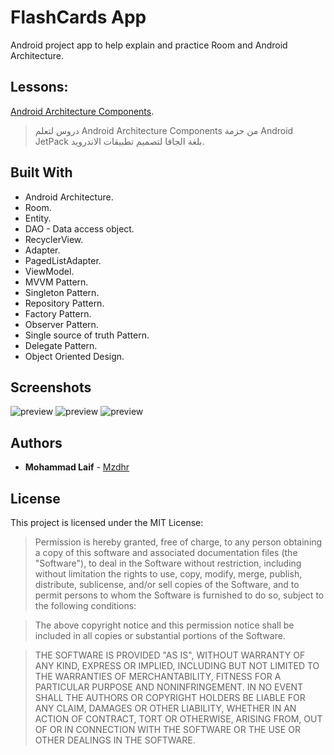 # FlashCards App
Android project app to help explain and practice Room and Android Architecture.

## Lessons:
[Android Architecture Components](https://3alam.pro/mzdhr/series/android-architecture).
> دروس لتعلم Android Architecture Components من حزمة Android JetPack بلغة الجافا لتصميم تطبيقات الاندرويد.

## Built With
* Android Architecture.
* Room.
* Entity.
* DAO - Data access object.
* RecyclerView.
* Adapter.
* PagedListAdapter.
* ViewModel.
* MVVM Pattern.
* Singleton Pattern.
* Repository Pattern.
* Factory Pattern.
* Observer Pattern.
* Single source of truth Pattern.
* Delegate Pattern.
* Object Oriented Design.

## Screenshots
![preview](../master/main.png "FlashCards")
![preview](../master/cards.png "FlashCards")
![preview](../master/practicecard.png "FlashCards")


## Authors
* **Mohammad Laif** - [Mzdhr](http://mohammaddev.com)

## License
This project is licensed under the MIT License:

> Permission is hereby granted, free of charge, to any person obtaining a copy of this software and associated documentation files (the "Software"), to deal in the Software without restriction, including without limitation the rights to use, copy, modify, merge, publish, distribute, sublicense, and/or sell copies of the Software, and to permit persons to whom the Software is furnished to do so, subject to the following conditions:

> The above copyright notice and this permission notice shall be included in all copies or substantial portions of the Software.

> THE SOFTWARE IS PROVIDED "AS IS", WITHOUT WARRANTY OF ANY KIND, EXPRESS OR IMPLIED, INCLUDING BUT NOT LIMITED TO THE WARRANTIES OF MERCHANTABILITY, FITNESS FOR A PARTICULAR PURPOSE AND NONINFRINGEMENT. IN NO EVENT SHALL THE AUTHORS OR COPYRIGHT HOLDERS BE LIABLE FOR ANY CLAIM, DAMAGES OR OTHER LIABILITY, WHETHER IN AN ACTION OF CONTRACT, TORT OR OTHERWISE, ARISING FROM, OUT OF OR IN CONNECTION WITH THE SOFTWARE OR THE USE OR OTHER DEALINGS IN THE SOFTWARE.

